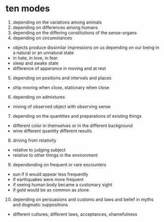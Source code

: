 # ten modes

1. depending on the variations among animals
2. depending on differences among humans
3. depending on the differing constitutions of the sense-organs
4. depending on circumstances
  - objects produce dissimilar impressions on us depending on our being in a natural or an unnatural state
  - in hate, in love, in fear
  - sleep and awake state
  - difference of apperance in moving and at rest
5. depending on positions and intervals and places
  - ship moving when close, stationary when close
6. depending on admixtures
  - mixing of observed object with observing sense
7. depending on the quantities and preparations of existing things
  - different color in themselves or in the different background
  - wine different quantity different results
8. driving from relativity
  - relative to judging subject
  - relative to other things in the environment
9. dependending on frequent or rare encounters
  - sun if it would appear less frequently
  - if earthquakes were more frequent
  - if seeing human body became a customary sight
  - if gold would be as common as stone
10. depending on persuasions and customs and laws and belief in myths and dogmatic suppositions
  - different cultures, different laws, acceptances, shamefulness
